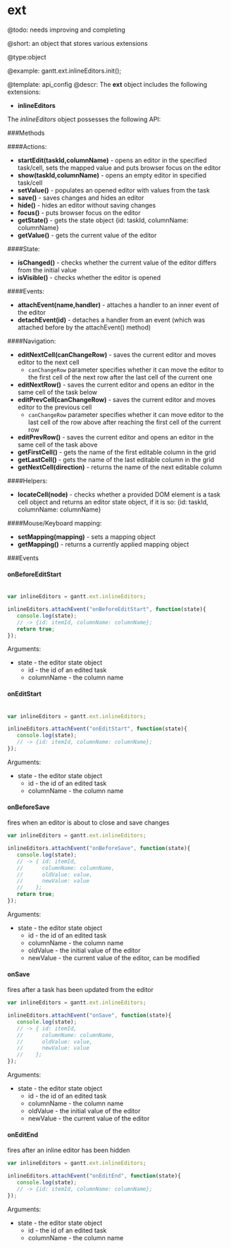 ext
=============

@todo:
	needs improving and completing


@short:
	an object that stores various extensions

@type:object

@example:
gantt.ext.inlineEditors.init();

@template:	api_config
@descr:
The **ext** object includes the following extensions:

- **inlineEditors**

The *inlineEditors* object possesses the following API:

###Methods

####Actions:

- **startEdit(taskId,columnName)** - opens an editor in the specified task/cell, sets the mapped value and puts browser focus on the editor
- **show(taskId,columnName)** - opens an empty editor in specified task/cell
- **setValue()** - populates an opened editor with values from the task
- **save()** - saves changes and hides an editor
- **hide()** - hides an editor without saving changes
- **focus()** - puts browser focus on the editor 
- **getState()** - gets the state object {id: taskId, columnName: columnName}
- **getValue()** - gets the current value of the editor

####State: 

- **isChanged()** - checks whether the current value of the editor differs from the initial value
- **isVisible()** - checks whether the editor is opened

####Events:

- **attachEvent(name,handler)** - attaches a handler to an inner event of the editor
- **detachEvent(id)** - detaches a handler from an event (which was attached before by the attachEvent() method) 

####Navigation:

- **editNextCell(canChangeRow)** - saves the current editor and moves editor to the next cell 
	- `canChangeRow` parameter specifies whether it can move the editor to the first cell of the next row after the last cell of the current one
- **editNextRow()** - saves the current editor and opens an editor in the same cell of the task below
- **editPrevCell(canChangeRow)** - saves the current editor and moves editor to the previous cell 
	- `canChangeRow` parameter specifies whether it can move editor to the last cell of the row above after reaching the first cell of the current row
- **editPrevRow()** - saves the current editor and opens an editor in the same cell of the task above
- **getFirstCell()** - gets the name of the first editable column in the grid
- **getLastCell()** - gets the name of the last editable column in the grid
- **getNextCell(direction)** - returns the name of the next editable column

####Helpers:

- **locateCell(node)** - checks whether a provided DOM element is a task cell object and returns an editor state object, if it is so: {id: taskId, columnName: columnName}

####Mouse/Keyboard mapping:

- **setMapping(mapping)** - sets a mapping object
- **getMapping()** - returns a currently applied mapping object

###Events

#### onBeforeEditStart <br><br>

~~~js
var inlineEditors = gantt.ext.inlineEditors;

inlineEditors.attachEvent("onBeforeEditStart", function(state){
   console.log(state);
   // -> {id: itemId, columnName: columnName};
   return true;
});
~~~

Arguments:

- state - the editor state object
	- id - the id of an edited task
	- columnName - the column name

#### onEditStart <br><br>

~~~js
var inlineEditors = gantt.ext.inlineEditors;

inlineEditors.attachEvent("onEditStart", function(state){
   console.log(state);
   // -> {id: itemId, columnName: columnName};
});
~~~

Arguments:

- state - the editor state object
	- id - the id of an edited task
	- columnName - the column name

#### onBeforeSave 

fires when an editor is about to close and save changes

~~~js
var inlineEditors = gantt.ext.inlineEditors;

inlineEditors.attachEvent("onBeforeSave", function(state){
   console.log(state);
   // -> { id: itemId, 
   //      columnName: columnName, 
   //      oldValue: value, 
   //      newValue: value
   //    };
   return true;
});
~~~

Arguments:

- state - the editor state object
	- id - the id of an edited task
	- columnName - the column name
	- oldValue - the initial value of the editor
	- newValue - the current value of the editor, can be modified

#### onSave 

fires after a task has been updated from the editor

~~~js
var inlineEditors = gantt.ext.inlineEditors;

inlineEditors.attachEvent("onSave", function(state){
   console.log(state);
   // -> { id: itemId, 
   //      columnName: columnName, 
   //      oldValue: value, 
   //      newValue: value
   //    };
});
~~~

Arguments:

- state - the editor state object
	- id - the id of an edited task
	- columnName - the column name
	- oldValue - the initial value of the editor
	- newValue - the current value of the editor

#### onEditEnd 

fires after an inline editor has been hidden

~~~js
var inlineEditors = gantt.ext.inlineEditors;

inlineEditors.attachEvent("onEditEnd", function(state){
   console.log(state);
   // -> {id: itemId, columnName: columnName};
});
~~~

Arguments:

- state - the editor state object
	- id - the id of an edited task
	- columnName - the column name